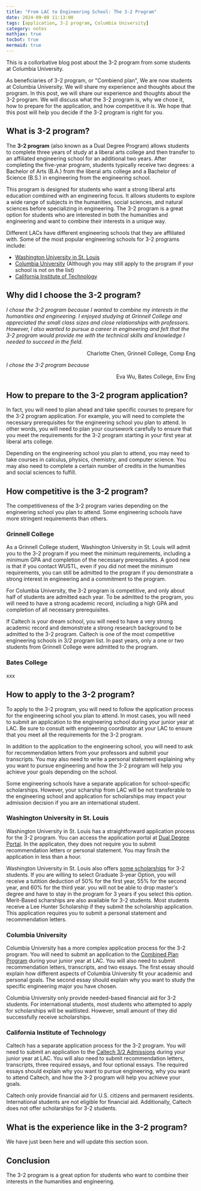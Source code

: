 ```yaml
---
title: "From LAC to Engineering School: The 3-2 Program"
date: 2024-09-08 11:13:00
tags: [application, 3-2 program, Columbia University]
category: notes
mathjax: true
tocbot: true
mermaid: true
---
```

This is a collorbative blog post about the 3-2 program from some students at Columbia University.     

As beneficiaries of 3-2 program, or "Combiend plan", We are now students at Columbia University. We will share my experience and thoughts about the program. In this post, we will share our experience and thoughts about the 3-2 program. We will discuss what the 3-2 program is, why we chose it, how to prepare for the application, and how competitive it is. We hope that this post will help you decide if the 3-2 program is right for you.

## What is 3-2 program?

The **3-2 program** (also known as a Dual Degree Program) allows students to complete three years of study at a liberal arts college and then transfer to an affiliated engineering school for an additional two years. After completing the five-year program, students typically receive two degrees: a Bachelor of Arts (B.A.) from the liberal arts college and a Bachelor of Science (B.S.) in engineering from the engineering school.

This program is designed for students who want a strong liberal arts education combined with an engineering focus. It allows students to explore a wide range of subjects in the humanities, social sciences, and natural sciences before specializing in engineering. The 3-2 program is a great option for students who are interested in both the humanities and engineering and want to combine their interests in a unique way.

Different LACs have different engineering schools that they are affiliated with. Some of the most popular engineering schools for 3-2 programs include:

- [Washington University in St. Louis](https://engineering.washu.edu/academics/dual-degree-program/affiliated-schools.html)
- [Columbia University](https://undergrad.admissions.columbia.edu/sites/default/files/2024-01/2023-2024%20Combined%20Plan%20Affiliates%20for%20WEB.pdf) (Although you may still apply to the program if your school is not on the list)
- [California Institute of Technology](https://www.admissions.caltech.edu/apply/32-program)

## Why did I choose the 3-2 program?

*I chose the 3-2 program because I wanted to combine my interests in the humanities and engineering. I enjoyed studying at Grinnell College and appreciated the small class sizes and close relationships with professors. However, I also wanted to pursue a career in engineering and felt that the 3-2 program would provide me with the technical skills and knowledge I needed to succeed in the field.*
<p align="right">Charlotte Chen, Grinnell College, Comp Eng</p>

*I chose the 3-2 program because*
<p align="right">Eva Wu, Bates College, Env Eng</p>


## How to prepare to the 3-2 program application?

In fact, you will need to plan ahead and take specific courses to prepare for the 3-2 program application. For example, you will need to complete the necessary prerequisites for the engineering school you plan to attend. In other words, you will need to plan your coursework carefully to ensure that you meet the requirements for the 3-2 program starting in your first year at liberal arts college.

Depending on the engineering school you plan to attend, you may need to take courses in calculus, physics, chemistry, and computer science. You may also need to complete a certain number of credits in the humanities and social sciences to fulfill. 


## How competitive is the 3-2 program?

The competitiveness of the 3-2 program varies depending on the engineering school you plan to attend. Some engineering schools have more stringent requirements than others. 

### Grinnell College

As a Grinnell College student, Washington University in St. Louis will admit you to the 3-2 program if you meet the minimum requirements, including a minimum GPA and completion of the necessary prerequisites. A good new is that if you contact WUSTL, even if you did not meet the minimum requirements, you can still be admitted to the program if you demonstrate a strong interest in engineering and a commitment to the program.

For Columbia University, the 3-2 program is competitive, and only about half of students are admitted each year. To be admitted to the program, you will need to have a strong academic record, including a high GPA and completion of all necessary prerequisites.

If Caltech is your dream school, you will need to have a very strong academic record and demonstrate a strong research background to be admitted to the 3-2 program. Caltech is one of the most competitive engineering schools in 3/2 program list. In past years, only a one or two students from Grinnell College were admitted to the program. 

### Bates College

xxx


## How to apply to the 3-2 program?
To apply to the 3-2 program, you will need to follow the application process for the engineering school you plan to attend. In most cases, you will need to submit an application to the engineering school during your junior year at LAC. Be sure to consult with engineering coordinator at your LAC to ensure that you meet all the requirements for the 3-2 program.

In addition to the application to the engineering school, you will need to ask for recommendation letters from your professors and submit your transcripts. You may also need to write a personal statement explaining why you want to pursue engineering and how the 3-2 program will help you achieve your goals depending on the school.

Some engineering schools have a separate application for school-specific scholarships. However, your scharship from LAC will be not transferable to the engineering school and application for scholarships may impact your admission decision if you are an international student.

### Washington University in St. Louis

Washington University in St. Louis has a straightforward application process for the 3-2 program. You can access the application portal at [Dual Degree Portal](https://gradadmit.wustl.edu/apply/?sr=600393bb-00eb-421f-ae8d-b4600d5d1408). In the applicaton, they does not require you to submit recommendation letters or personal statement. You may finsih the application in less than a hour.

Washington University in St. Louis also offers [some scholarships](https://engineering.washu.edu/academics/dual-degree-program/financial-aid.html) for 3-2 students. If you are willing to select Graduate 3-year Option, you will receive a tutition deduction of 50% for the first year, 55% for the second year, and 60% for the third year. you will not be able to drop master's degree and have to stay in the program for 3 years if you select this option. Merit-Based scharships are also available for 3-2 students. Most students receive a  Lee Hunter Scholarship if they submit the scholarship application. This application requires you to submit a personal statement and recommendation letters.

### Columbia University

Columbia University has a more complex application process for the 3-2 program. You will need to submit an application to the [Combined Plan Program](https://apply.college.columbia.edu/apply/) during your junior year at LAC. You will also need to submit recommendation letters, transcripts, and two essays. The first essay should explain how different aspects of Columbia University fit your academic and personal goals. The second essay should explain why you want to study the specific engineering major you have chosen.

Columbia University only provide needed-based financial aid for 3-2 students. For international students, most students who attempted to apply for scholarships will be waitlisted. However, small amount of they did successfully receive scholarships.


### California Institute of Technology

Caltech has a separate application process for the 3-2 program. You will need to submit an application to the [Caltech 3/2 Admissions](https://www.admissions.caltech.edu/apply/32-program) during your junior year at LAC. You will also need to submit recommendation letters, transcripts, three required essays, and four optional essays. The required essays should explain why you want to pursue engineering, why you want to attend Caltech, and how the 3-2 program will help you achieve your goals.

Caltech only provide financial aid for U.S. citizens and permanent residents. International students are not eligible for financial aid.
Additionally, Caltech does not offer scholarships for 3-2 students. 


## What is the experience like in the 3-2 program?

We have just been here and will update this section soon.

## Conclusion

The 3-2 program is a great option for students who want to combine their interests in the humanities and engineering.
